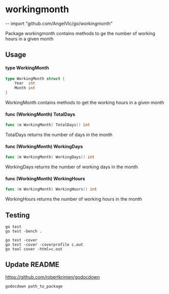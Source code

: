 # workingmonth
--
    import "github.com/AngelVlc/go/workingmonth"

Package workingmonth contains methods to ge the number of working hours in a
given month

## Usage

#### type WorkingMonth

```go
type WorkingMonth struct {
	Year  int
	Month int
}
```

WorkingMonth contains methods to get the working hours in a given month

#### func (WorkingMonth) TotalDays

```go
func (m WorkingMonth) TotalDays() int
```
TotalDays returns the number of days in the month

#### func (WorkingMonth) WorkingDays

```go
func (m WorkingMonth) WorkingDays() int
```
WorkingDays returns the number of working days in the month

#### func (WorkingMonth) WorkingHours

```go
func (m WorkingMonth) WorkingHours() int
```
WorkingHours returns the number of working hours in the month

## Testing

```
go test
go test -bench .
```

```
go test -cover
go test -cover -coverprofile c.out
go tool cover -html=c.out
```

## Update README

https://github.com/robertkrimen/godocdown

```
godocdown path_to_package
```